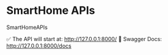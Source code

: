 
# SmartHome APIs 

SmartHomeAPIs

✅ The API will start at: http://127.0.0.1:8000/
📄 Swagger Docs: http://127.0.0.1:8000/docs